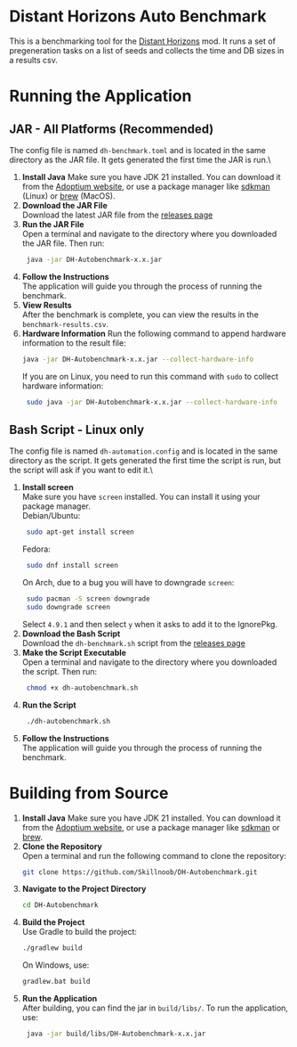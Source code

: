 # Distant Horizons Auto Benchmark
This is a benchmarking tool for the [Distant Horizons](https://modrinth.com/mod/distanthorizons) mod. It runs a set of pregeneration tasks on a list of seeds and collects the time and DB sizes in a results csv.

# Running the Application

## JAR - All Platforms (Recommended)
The config file is named `dh-benchmark.toml` and is located in the same directory as the JAR file. It gets generated the first time the JAR is run.\
1. **Install Java**
   Make sure you have JDK 21 installed. You can download it from the [Adoptium website](https://adoptium.net/temurin/releases/?version=21), or use a package manager like [sdkman](https://sdkman.io/) (Linux) or [brew](https://brew.sh/) (MacOS).
2. **Download the JAR File**  
   Download the latest JAR file from the [releases page](https://github.com/Skillnoob/DH-Autobenchmark/releases)
3. **Run the JAR File**  
   Open a terminal and navigate to the directory where you downloaded the JAR file. Then run:
   ```bash
    java -jar DH-Autobenchmark-x.x.jar
   ```
4. **Follow the Instructions**  
   The application will guide you through the process of running the benchmark.
5. **View Results**  
   After the benchmark is complete, you can view the results in the `benchmark-results.csv`.
6. **Hardware Information**
   Run the following command to append hardware information to the result file:
    ```bash
    java -jar DH-Autobenchmark-x.x.jar --collect-hardware-info
    ```
   If you are on Linux, you need to run this command with `sudo` to collect hardware information:
   ```bash
    sudo java -jar DH-Autobenchmark-x.x.jar --collect-hardware-info
   ```

## Bash Script - Linux only
The config file is named `dh-automation.config` and is located in the same directory as the script. It gets generated the first time the script is run, but the script will ask if you want to edit it.\
1. **Install screen**  
   Make sure you have `screen` installed. You can install it using your package manager.\
   Debian/Ubuntu:
   ```bash
    sudo apt-get install screen
   ```
   Fedora:
   ```bash
    sudo dnf install screen
   ```
   On Arch, due to a bug you will have to downgrade `screen`:
    ```bash
     sudo pacman -S screen downgrade
     sudo downgrade screen
    ```
   Select `4.9.1` and then select `y` when it asks to add it to the IgnorePkg.
2. **Download the Bash Script**  
   Download the `dh-benchmark.sh` script from
   the [releases page](https://github.com/Skillnoob/DH-Autobenchmark/releases)
3. **Make the Script Executable**  
   Open a terminal and navigate to the directory where you downloaded the script. Then run:
   ```bash
    chmod +x dh-autobenchmark.sh
   ```
4. **Run the Script**
    ```bash
     ./dh-autobenchmark.sh
    ```
5. **Follow the Instructions**\
   The application will guide you through the process of running the benchmark.

# Building from Source

1. **Install Java**
   Make sure you have JDK 21 installed. You can download it from the [Adoptium website](https://adoptium.net/temurin/releases/?version=21), or use a package manager like [sdkman](https://sdkman.io/) or [brew](https://brew.sh/).
2. **Clone the Repository**  
   Open a terminal and run the following command to clone the repository:
   ```bash
   git clone https://github.com/Skillnoob/DH-Autobenchmark.git
   ```
3. **Navigate to the Project Directory**
   ```bash
   cd DH-Autobenchmark
   ```
4. **Build the Project**  
   Use Gradle to build the project:
   ```bash
   ./gradlew build
   ```
   On Windows, use:
   ```cmd
   gradlew.bat build
   ```
5. **Run the Application**  
   After building, you can find the jar in `build/libs/`. To run the application, use:
   ```bash
    java -jar build/libs/DH-Autobenchmark-x.x.jar
   ```